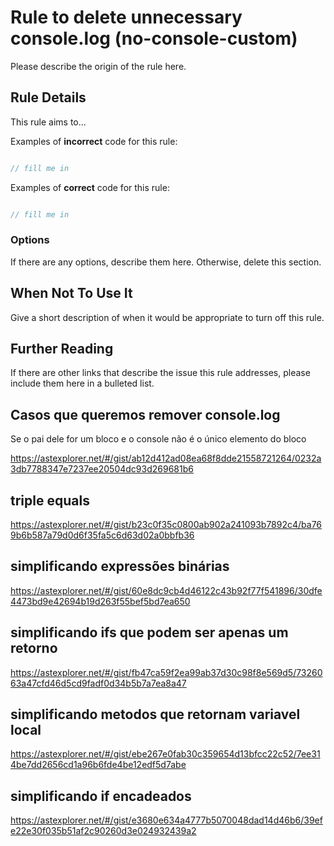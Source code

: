 # Rule to delete unnecessary console.log (no-console-custom)

Please describe the origin of the rule here.


## Rule Details

This rule aims to...

Examples of **incorrect** code for this rule:

```js

// fill me in

```

Examples of **correct** code for this rule:

```js

// fill me in

```

### Options

If there are any options, describe them here. Otherwise, delete this section.

## When Not To Use It

Give a short description of when it would be appropriate to turn off this rule.

## Further Reading

If there are other links that describe the issue this rule addresses, please include them here in a bulleted list.

## Casos que queremos remover console.log

Se o pai dele for um bloco e o console não é o único elemento do bloco

https://astexplorer.net/#/gist/ab12d412ad08ea68f8dde21558721264/0232a3db7788347e7237ee20504dc93d269681b6

## triple equals

https://astexplorer.net/#/gist/b23c0f35c0800ab902a241093b7892c4/ba769b6b587a79d0d6f35fa5c6d63d02a0bbfb36

## simplificando expressões binárias

https://astexplorer.net/#/gist/60e8dc9cb4d46122c43b92f77f541896/30dfe4473bd9e42694b19d263f55bef5bd7ea650

## simplificando ifs que podem ser apenas um retorno

https://astexplorer.net/#/gist/fb47ca59f2ea99ab37d30c98f8e569d5/7326063a47cfd46d5cd9fadf0d34b5b7a7ea8a47

## simplificando metodos que retornam variavel local

https://astexplorer.net/#/gist/ebe267e0fab30c359654d13bfcc22c52/7ee314be7dd2656cd1a96b6fde4be12edf5d7abe

## simplificando if encadeados

https://astexplorer.net/#/gist/e3680e634a4777b5070048dad14d46b6/39efe22e30f035b51af2c90260d3e024932439a2